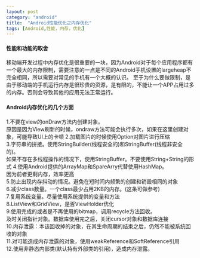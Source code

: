 ```yaml
---
layout: post
category: "android"
title:  "Android性能优化之内存优化"
tags: [Android,性能，内存，优化]
---
```

#### 性能和功能的取舍
移动端开发过程中内存优化是很重要的一块，因为Android对于每个应用程序都有一个最大的内存限制，需要注意的一点是不同的Android手机设置的largeheap不完全相同，所以需要对常见的手机有一个大概的认识。
至于为什么要做限制，是由于移动端的手机运行内存是很珍贵的资源，是有限的，不能让一个APP占用过多的内存。否则会导致其他的应用无法正常运行。

#### Android内存优化的几个方面
1.不要在view的onDraw方法内创建对象。  <br>
原因是因为View刷新的时候，ondraw方法可能会执行多次，如果在这里创建对象，可能导致UI上的卡顿
2.加载图片的时候使用Option对图片进行压缩  <br>
3.字符串的拼接。使用StringBuilder(线程安全的)和StringBuffer(线程非安全的)。<br>
如果不存在多线程操作的情况下，使用StringBuffer。不要使用String+String的形式
4.使用Android提供的ArrayMap和SpareArry代替使用HashMap。  <br>
因为前者更剩内存，效率更高<br>
5.防止出现内存抖动的情况。避免在短时间内频繁的创建和销毁相同的对象<br>
6.减少class数量。一个class最少占用2KB的内存。(这条可做参考)<br>
7.复用系统变量。尽量使用系统提供的变量和方法<br>
8.ListView和GridView，是否ViewHolder优化<br>
9.使用完成的或者是不再使用的bitmap，调用recycle方法回收。<br> 及时关闭指针对象。数据库使用完之后，关闭cursor对象和数据库连接 <br>
10.内存泄露：本该回收掉的对象，在其生命周期的结束之后，仍然不能被系统回收的对象<br>
11.对可能造成内存泄露的对象，使用weakReference和SoftReference引用<br>
12.使用非静态内部类(默认持有外部类的引用)，造成内存泄露。<br>
